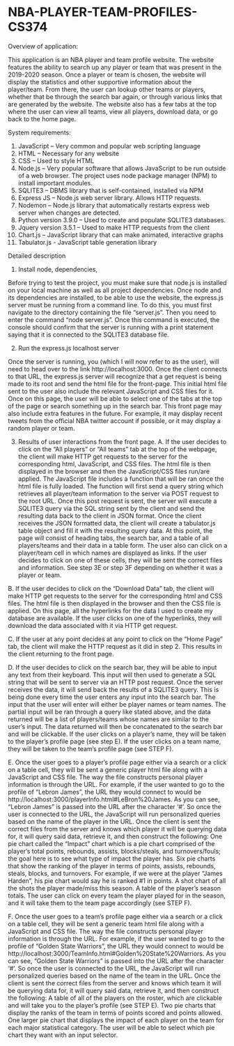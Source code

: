 # NBA-PLAYER-TEAM-PROFILES-CS374
Overview of application:

This application is an NBA player and team profile website. The website features the ability to search up any player or team that was present in the 2019-2020 season. Once a player or team is chosen, the website will display the statistics and other supportive information about the player/team. From there, the user can lookup other teams or players, whether that be through the search bar again, or through various links that are generated by the website. The website also has a few tabs at the top where the user can view all teams, view all players, download data, or go back to the home page. 

System requirements:
1.	JavaScript – Very common and popular web scripting language
2.	HTML – Necessary for any website
3.	CSS – Used to style HTML
4.	Node.js – Very popular software that allows JavaScript to be run outside of a web browser. The project uses node package manager (NPM) to install important modules.
5.	SQLITE3 – DBMS library that is self-contained, installed via NPM
6.	Express JS – Node.js web server library. Allows HTTP requests.
7.	Nodemon – Node.js library that automatically restarts express web server when changes are detected.
8.	Python version 3.9.0 – Used to create and populate SQLITE3 databases.
9.	Jquery version 3.5.1 – Used to make HTTP requests from the client 
10.	Chart.js – JavaScript library that can make animated, interactive graphs
11.	Tabulator.js - JavaScript table generation library

Detailed description

1. Install node, dependencies,

Before trying to test the project, you must make sure that node.js is installed on your local machine as well as all project dependencies. Once node and its dependencies are installed, to be able to use the website, the express.js server must be running from a command line. To do this, you must first navigate to the directory containing the file “server.js”. Then you need to enter the command “node server.js”. Once this command is executed, the console should confirm that the server is running with a print statement saying that it is connected to the SQLITE3 database file.

2. Run the express.js localhost server

Once the server is running, you (which I will now refer to as the user), will need to head over to the link http://localhost:3000. Once the client connects to that URL, the express.js server will recognize that a get request is being made to its root and send the html file for the front-page. This initial html file sent to the user also include the relevant JavaScript and CSS files for it.
Once on this page, the user will be able to select one of the tabs at the top of the page or search something up in the search bar. This front page may also include extra features in the future. For example, it may display recent tweets from the official NBA twitter account if possible, or it may display a random player or team. 

3. Results of user interactions from the front page.
A. 
If the user decides to click on the “All players” or “All teams” tab at the top of the webpage, the client will make HTTP get requests to the server for the corresponding html, JavaScript, and CSS files. The html file is then displayed in the browser and then the JavaScript/CSS files run/are applied. The JavaScript file includes a function that will be ran once the html file is fully loaded. The function will first send a query string which retrieves all player/team information to the server via POST request to the root URL. Once this post request is sent, the server will execute a SQLITE3 query via the SQL string sent by the client and send the resulting data back to the client in JSON format. Once the client receives the JSON formatted data, the client will create a tabulator.js table object and fill it with the resulting query data. 
At this point, the page will consist of heading tabs, the search bar, and a table of all players/teams and their data in a table form. The user also can click on a player/team cell in which names are displayed as links. If the user decides to click on one of these cells, they will be sent the correct files and information. See step 3E or step 3F depending on whether it was a player or team.

B.
If the user decides to click on the “Download Data” tab, the client will make HTTP get requests to the server for the corresponding html and CSS files. The html file is then displayed in the browser and then the CSS file is applied. On this page, all the hyperlinks for the data I used to create my database are available. If the user clicks on one of the hyperlinks, they will download the data associated with it via HTTP get request.

C. If the user at any point decides at any point to click on the “Home Page” tab, the client will make the HTTP request as it did in step 2. This results in the client returning to the front page. 



D. If the user decides to click on the search bar, they will be able to input any text from their keyboard. This input will then used to generate a SQL string that will be sent to server via an HTTP post request. Once the server receives the data, it will send back the results of a SQLITE3 query. This is being done every time the user enters any input into the search bar. The input that the user will enter will either be player names or team names. The partial input will be ran through a query like stated above, and the data returned will be a list of players/teams whose names are similar to the user’s input. The data returned will then be concatenated to the search bar and will be clickable. If the user clicks on a player’s name, they will be taken to the player’s profile page (see step E). If the user clicks on a team name, they will be taken to the team’s profile page (see STEP F).

E. Once the user goes to a player’s profile page either via a search or a click on a table cell, they will be sent a generic player html file along with a JavaScript and CSS file. The way the file constructs personal player information is through the URL. For example, if the user wanted to go to the profile of “Lebron James”, the URL they would connect to would be http://localhost:3000/playerInfo.html#LeBron%20James. As you can see, “Lebron James” is passed into the URL after the character ‘#’. So once the user is connected to the URL, the JavaScript will run personalized queries based on the name of the player in the URL. Once the client is sent the correct files from the server and knows which player it will be querying data for, it will query said data, retrieve it, and then construct the following: One pie chart called the “Impact” chart which is a pie chart comprised of the player’s total points, rebounds, assists, blocks/steals, and turnovers/fouls; the goal here is to see what type of impact the player has. Six pie charts that show the ranking of the player in terms of points, assists, rebounds, steals, blocks, and turnovers. For example, if we were at the player “James Harden”, his pie chart would say he is ranked #1 in points. A shot chart of all the shots the player made/miss this season. A table of the player’s season totals. The user can click on every team the player played for in the season, and it will take them to the team page accordingly (see STEP F).

F. Once the user goes to a team’s profile page either via a search or a click on a table cell, they will be sent a generic team html file along with a JavaScript and CSS file. The way the file constructs personal player information is through the URL. For example, if the user wanted to go to the profile of “Golden State Warriors”, the URL they would connect to would be http://localhost:3000/TeamInfo.html#Golden%20State%20Warriors. As you can see, “Golden State Warriors” is passed into the URL after the character ‘#’. So once the user is connected to the URL, the JavaScript will run personalized queries based on the name of the team in the URL. Once the client is sent the correct files from the server and knows which team it will be querying data for, it will query said data, retrieve it, and then construct the following: A table of all of the players on the roster, which are clickable and will take you to the player’s profile (see STEP E). Two pie charts that display the ranks of the team in terms of points scored and points allowed. One larger pie chart that displays the impact of each player on the team for each major statistical category. The user will be able to select which pie chart they want with an input selector. 


